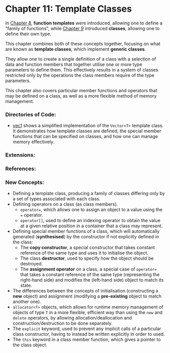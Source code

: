 # Chapter 11: Template Classes
In [Chapter 8](../8_GenericFunctions), **function templates** were introduced, allowing one to define a "family of functions", while [Chapter 9](../9_Classes) introduced **classes**, allowing one to define their own type.

This chapter combines both of these concepts together, focusing on what are known as **template classes**, which implement **generic classes**. 

They allow one to create a single definition of a class with a selection of data and function members that together utilise one or more type parameters to define them. This effectively results in a system of classes restricted only by the operations the class members require of the type parameters.

This chapter also covers particular member functions and operators that may be defined on a class, as well as a more flexible method of memory management.
### Directories of Code:
* [vec1](vec1) shows a simplified implementation of the `Vector<T>` template class. It demonstrates how template classes are defined, the special member functions that can be specified on classes, and how one can manage memory effectively.
### Extensions:
    
### References:

### New Concepts:
* Defining a template class, producing a family of classes differing only by a set of types associated with each class.
* Defining operators on a class (as class members).
    *  `operator=`, which allows one to assign an object to a value using the `=` operator.
    *  `operator[]`, used to define an indexing operator to obtain the value at a given relative position in a container that a class may represent.
* Defining special member functions of a class, which will automatically generated (**synthesised**) by the constructor if not explicitly defined in the class:
    * The **copy constructor**, a special constructor that takes constant reference of the same type and uses it to initialise the object.
    * The class **destructor**, used to specify how the object should be destroyed.
    * The **assignment operator** on a class, a special case of `operator=` that takes a constant reference of the same type (representing the right-hand side) and modifies the (left-hand side) object to match its state.
* The differences between the concepts of initialisation (constructing a **new** object) and assignment (modifying a **pre-existing** object to match another one).
* `allocator<T>` objects, which allows for runtime memory management of objects of type `T` in a more flexible, efficient way than using the `new` and `delete` operators, by allowing allocation/deallocation and construction/destruction to be done separately.
* The `explicit` keyword, used to prevent any implicit calls of a particular class constructor, having to instead be written explicitly in order to used.
* The `this` keyword in a class member function, which gives a pointer to the class object.
